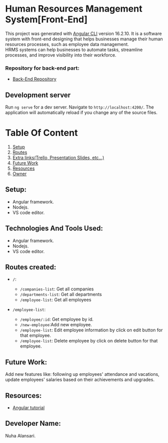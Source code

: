 
# Human Resources Management System[Front-End]

This project was generated with [Angular CLI](https://github.com/angular/angular-cli) version 16.2.10.
It is a software system with front-end designing that helps businesses manage their human resources processes, such as employee data management.  
HRMS systems can help businesses to automate tasks, streamline processes, and improve visibility into their workforce.
  ### Repository for back-end part:
  * [Back-End Repository](https://github.com/nuha101/HRMS-APP-Back-End)

## Development server

Run `ng serve` for a dev server. Navigate to `http://localhost:4200/`. The application will automatically reload if you change any of the source files.

# Table Of Content
1. [Setup](#setup)
2. [Routes](#routes)
4. [Extra links(Trello, Presentation Slides, etc…)](#extra-links)
5. [Future Work](#future-work)
6. [Resources](#resources)
7. [Owner](#owner)

## Setup:

- Angular framework.
- Nodejs.
- VS code editor.

## Technologies And Tools Used:
- Angular framework.
- Nodejs.
- VS code editor.

## Routes created:

* `/`:
   * `/companies-list`: Get all companies
   * `/departments-list`: Get all departments
   * `/employee-list`: Get all employees

* `/employee-list`:
   * `/employee/:id`: Get employee by id.
   * `/new-employee`:Add new employee.
   * `/employee-list`: Edit employee information by click on edit button for that employee.
   * `/employee-list`: Delete employee by click on delete button for that employee.
   


## Future Work:

Add new features like: following up employees' attendance and vacations, update employees' salaries based on their achievements and upgrades. 

## Resources:
* [Angular tutorial](https://angular.io/)

## Developer Name:
Nuha Alansari.
